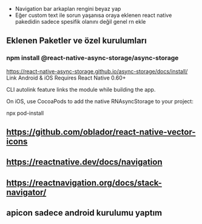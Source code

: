 - Navigation bar arkaplan rengini beyaz yap
- Eğer custom text ile sorun yaşanısa oraya eklenen react native pakedidin sadece spesifik olanını değil genel rn ekle

## Eklenen Paketler ve özel kurulumları

### npm install @react-native-async-storage/async-storage
https://react-native-async-storage.github.io/async-storage/docs/install/
Link
Android & iOS
Requires React Native 0.60+

CLI autolink feature links the module while building the app.

On iOS, use CocoaPods to add the native RNAsyncStorage to your project:

npx pod-install


## https://github.com/oblador/react-native-vector-icons
## https://reactnative.dev/docs/navigation
## https://reactnavigation.org/docs/stack-navigator/
## apicon sadece android kurulumu yaptım




